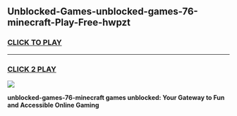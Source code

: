 
## Unblocked-Games-unblocked-games-76-minecraft-Play-Free-hwpzt
<h3>
<a href="https://premium76.site?title=unblocked-games-76-minecraft&ref=18A1">CLICK TO PLAY</a></h3>
<hr>

<h3>
<a href="https://premium76.site?title=unblocked-games-76-minecraft&ref=18A1">CLICK 2 PLAY</a>
  
</h3>

<a href="https://premium76.site?title=unblocked-games-76-minecraft&ref=18A1"><img src="https://clearcache.store/games.png"></a>


**unblocked-games-76-minecraft games unblocked: Your Gateway to Fun and Accessible Online Gaming**
